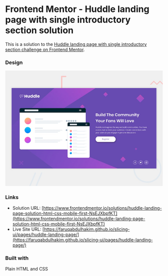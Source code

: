 # Frontend Mentor - Huddle landing page with single introductory section solution

This is a solution to the [Huddle landing page with single introductory section challenge on Frontend Mentor](https://www.frontendmentor.io/challenges/huddle-landing-page-with-a-single-introductory-section-B_2Wvxgi0).

### Design

![](./preview.jpg)

### Links

- Solution URL: [https://www.frontendmentor.io/solutions/huddle-landing-page-solution-html-css-mobile-first-NsEJXbpfKT](https://www.frontendmentor.io/solutions/huddle-landing-page-solution-html-css-mobile-first-NsEJXbpfKT)
- Live Site URL: [https://faruqabdulhakim.github.io/slicing-ui/pages/huddle-landing-page/](https://faruqabdulhakim.github.io/slicing-ui/pages/huddle-landing-page/)

### Built with

Plain HTML and CSS